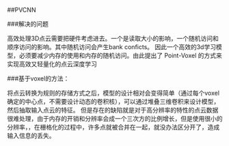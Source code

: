 ##PVCNN

###解决的问题

高效处理3D点云需要把硬件考虑进去。一个是读取大小的影响，一个随机访问和顺序访问的影响。其中随机访问会产生bank conficts。
因此一个高效的3d学习模型，必须要减少内存的使用和内存的随机访问。由此提出了 Point-Voxel 的方式来实现高效又轻量化的点云深度学习

###基于voxel的方法：

将点云转换为规则的存储方式之后，模型的设计相对会变得简单（通过每个voxel确定的中心点，不需要设计动态的卷积核），可以通过堆叠三维卷积来设计模型，然后抽取输入点云的特征。
但是存在的缺陷就是对于高分辨率的特性的点云数据很难处理，由于内存的开销和分辨率会成一个三次方的比例增长，但是使用很小的分辨率，，在栅格化的过程中，许多点就被合并在一起，就没办法区分开了，造成输入信息的丢失。
